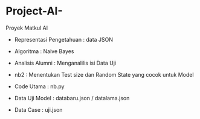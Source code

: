 # Project-AI-
Proyek Matkul AI

- Representasi Pengetahuan : data JSON
- Algoritma : Naive Bayes

- Analisis Alumni : Menganalilis isi Data Uji
- nb2 : Menentukan Test size dan Random State yang cocok untuk Model


- Code Utama          : nb.py 
- Data Uji Model      : databaru.json / datalama.json
- Data Case           : uji.json
